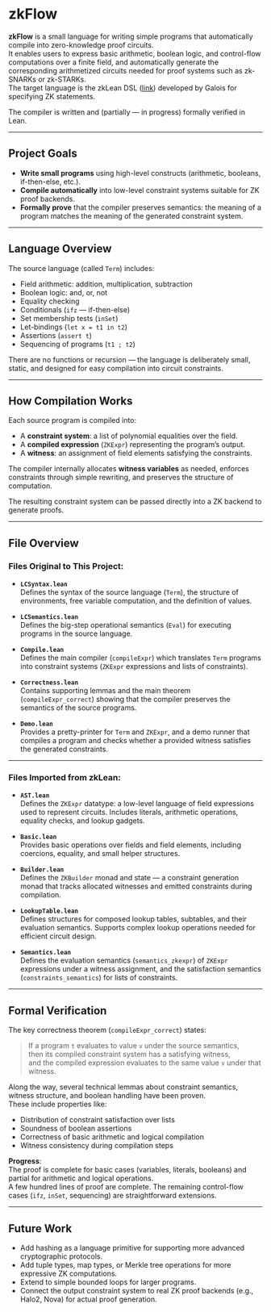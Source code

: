 # zkFlow

**zkFlow** is a small language for writing simple programs that automatically compile into zero-knowledge proof circuits.  
It enables users to express basic arithmetic, boolean logic, and control-flow computations over a finite field, and automatically generate the corresponding arithmetized circuits needed for proof systems such as zk-SNARKs or zk-STARKs.  
The target language is the zkLean DSL ([link](https://github.com/GaloisInc/zk-lean)) developed by Galois for specifying ZK statements.

The compiler is written and (partially — in progress) formally verified in Lean.

---
## Project Goals

- **Write small programs** using high-level constructs (arithmetic, booleans, if-then-else, etc.).
- **Compile automatically** into low-level constraint systems suitable for ZK proof backends.
- **Formally prove** that the compiler preserves semantics: the meaning of a program matches the meaning of the generated constraint system.
---
## Language Overview

The source language (called `Term`) includes:

- Field arithmetic: addition, multiplication, subtraction
- Boolean logic: and, or, not
- Equality checking
- Conditionals (`ifz` — if-then-else)
- Set membership tests (`inSet`)
- Let-bindings (`let x = t1 in t2`)
- Assertions (`assert t`)
- Sequencing of programs (`t1 ; t2`)

There are no functions or recursion — the language is deliberately small, static, and designed for easy compilation into circuit constraints.

---

## How Compilation Works

Each source program is compiled into:

- A **constraint system**: a list of polynomial equalities over the field.
- A **compiled expression** (`ZKExpr`) representing the program’s output.
- A **witness**: an assignment of field elements satisfying the constraints.

The compiler internally allocates **witness variables** as needed, enforces constraints through simple rewriting, and preserves the structure of computation.

The resulting constraint system can be passed directly into a ZK backend to generate proofs.

---

## File Overview

### Files Original to This Project:

- **`LCSyntax.lean`**  
  Defines the syntax of the source language (`Term`), the structure of environments, free variable computation, and the definition of values.

- **`LCSemantics.lean`**  
  Defines the big-step operational semantics (`Eval`) for executing programs in the source language.

- **`Compile.lean`**  
  Defines the main compiler (`compileExpr`) which translates `Term` programs into constraint systems (`ZKExpr` expressions and lists of constraints).

- **`Correctness.lean`**  
  Contains supporting lemmas and the main theorem (`compileExpr_correct`) showing that the compiler preserves the semantics of the source programs.

- **`Demo.lean`**  
  Provides a pretty-printer for `Term` and `ZKExpr`, and a demo runner that compiles a program and checks whether a provided witness satisfies the generated constraints.

---

### Files Imported from zkLean:

- **`AST.lean`**  
  Defines the `ZKExpr` datatype: a low-level language of field expressions used to represent circuits. Includes literals, arithmetic operations, equality checks, and lookup gadgets.

- **`Basic.lean`**  
  Provides basic operations over fields and field elements, including coercions, equality, and small helper structures.

- **`Builder.lean`**  
  Defines the `ZKBuilder` monad and state — a constraint generation monad that tracks allocated witnesses and emitted constraints during compilation.

- **`LookupTable.lean`**  
  Defines structures for composed lookup tables, subtables, and their evaluation semantics. Supports complex lookup operations needed for efficient circuit design.

- **`Semantics.lean`**  
  Defines the evaluation semantics (`semantics_zkexpr`) of `ZKExpr` expressions under a witness assignment, and the satisfaction semantics (`constraints_semantics`) for lists of constraints.

---

## Formal Verification

The key correctness theorem (`compileExpr_correct`) states:

> If a program `t` evaluates to value `v` under the source semantics,  
> then its compiled constraint system has a satisfying witness,  
> and the compiled expression evaluates to the same value `v` under that witness.

Along the way, several technical lemmas about constraint semantics, witness structure, and boolean handling have been proven.  
These include properties like:

- Distribution of constraint satisfaction over lists
- Soundness of boolean assertions
- Correctness of basic arithmetic and logical compilation
- Witness consistency during compilation steps

**Progress**:  
The proof is complete for basic cases (variables, literals, booleans) and partial for arithmetic and logical operations.  
A few hundred lines of proof are complete. The remaining control-flow cases (`ifz`, `inSet`, sequencing) are straightforward extensions.

---

## Future Work

- Add hashing as a language primitive for supporting more advanced cryptographic protocols.
- Add tuple types, map types, or Merkle tree operations for more expressive ZK computations.
- Extend to simple bounded loops for larger programs.
- Connect the output constraint system to real ZK proof backends (e.g., Halo2, Nova) for actual proof generation.